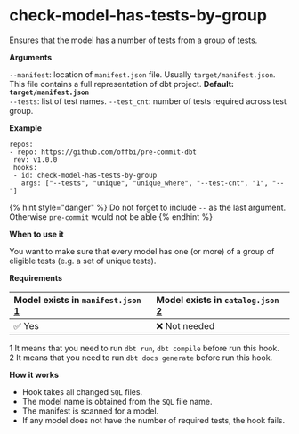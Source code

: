 # check-model-has-tests-by-group

Ensures that the model has a number of tests from a group of tests.

**Arguments**

`--manifest`: location of `manifest.json` file. Usually `target/manifest.json`. This file contains a full representation of dbt project. **Default: `target/manifest.json`**  
`--tests`: list of test names. `--test_cnt`: number of tests required across test group.

**Example**

```text
repos:
- repo: https://github.com/offbi/pre-commit-dbt
 rev: v1.0.0
 hooks:
 - id: check-model-has-tests-by-group
   args: ["--tests", "unique", "unique_where", "--test-cnt", "1", "--"] 
```

{% hint style="danger" %}
Do not forget to include `--` as the last argument. Otherwise `pre-commit` would not be able
{% endhint %}

**When to use it**

You want to make sure that every model has one \(or more\) of a group of eligible tests \(e.g. a set of unique tests\).

**Requirements**

| Model exists in `manifest.json` [1](https://github.com/offbi/pre-commit-dbt/blob/main/HOOKS.md#f1) | Model exists in `catalog.json` [2](https://github.com/offbi/pre-commit-dbt/blob/main/HOOKS.md#f2) |
| :--- | :--- |
| ✅ Yes | ❌ Not needed |

1 It means that you need to run `dbt run`, `dbt compile` before run this hook.  
2 It means that you need to run `dbt docs generate` before run this hook.

**How it works**

* Hook takes all changed `SQL` files.
* The model name is obtained from the `SQL` file name.
* The manifest is scanned for a model.
* If any model does not have the number of required tests, the hook fails.

